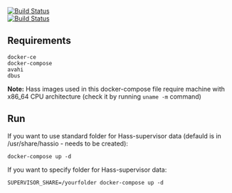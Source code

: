 [![Build Status](https://travis-ci.org/MonolithProjects/virt_wizard.svg?branch=master)](https://travis-ci.org/MonolithProjects/virt_wizard)  
[![Build Status](https://travis-ci.org/MonolithProjects/virt_wizard.svg?branch=develop)](https://travis-ci.org/MonolithProjects/virt_wizard)

## Requirements
```
docker-ce
docker-compose
avahi
dbus
```
**Note:** Hass images used in this docker-compose file require machine with x86_64 CPU architecture (check it by running `uname -m` command)


## Run
If you want to use standard folder for Hass-supervisor data (defauld is in /usr/share/hassio - needs to be created):
```
docker-compose up -d
```

If you want to specify folder for Hass-supervisor data:
```
SUPERVISOR_SHARE=/yourfolder docker-compose up -d
```
